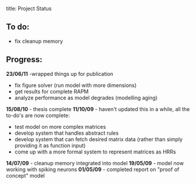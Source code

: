 title: Project Status

## To do:

  * fix cleanup memory

## Progress:

**23/06/11** -wrapped things up for publication

  * fix figure solver (run model with more dimensions)
  * get results for complete RAPM
  * analyze performance as model degrades (modelling aging)

**15/08/10** - thesis complete
**11/10/09** - haven't updated this in a while, all the to-do's are now complete:

  * test model on more complex matrices
  * develop system that handles abstract rules
  * develop system that can fetch desired matrix data (rather than simply providing it as function input)
  * come up with a more formal system to represent matrices as HRRs

**14/07/09** - cleanup memory integrated into model
**19/05/09** - model now working with spiking neurons
**01/05/09** - completed report on "proof of concept" model

